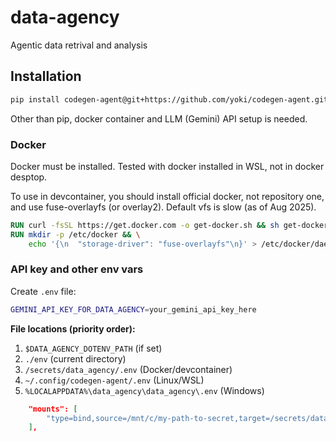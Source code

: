 # data-agency
Agentic data retrival and analysis


## Installation
```bash
pip install codegen-agent@git+https://github.com/yoki/codegen-agent.git@v0.1.0
```

Other than pip, docker container and LLM (Gemini) API setup is needed.

### Docker
Docker must be installed. Tested with docker installed in WSL, not in docker desptop. 

To use in devcontainer, you should install official docker, not repository one, and use fuse-overlayfs (or overlay2). Default vfs is slow (as of Aug 2025). 
```dockerfile
RUN curl -fsSL https://get.docker.com -o get-docker.sh && sh get-docker.sh && rm get-docker.sh
RUN mkdir -p /etc/docker && \
    echo '{\n  "storage-driver": "fuse-overlayfs"\n}' > /etc/docker/daemon.json
```

### API key and other env vars
Create `.env` file:
```bash
GEMINI_API_KEY_FOR_DATA_AGENCY=your_gemini_api_key_here
```

**File locations (priority order):**
1. `$DATA_AGENCY_DOTENV_PATH` (if set)
2. `./env` (current directory)
3. `/secrets/data_agency/.env` (Docker/devcontainer)
4. `~/.config/codegen-agent/.env` (Linux/WSL)
5. `%LOCALAPPDATA%\data_agency\data_agency\.env` (Windows)

```json
    "mounts": [
        "type=bind,source=/mnt/c/my-path-to-secret,target=/secrets/data_agency,readonly",
    ],
```

